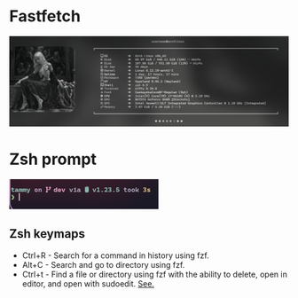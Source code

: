 # Fastfetch
![PNG](assets/fastfetch.png)

# Zsh prompt
![PNG](assets/zsh.png)

## Zsh keymaps
- Ctrl+R - Search for a command in history using fzf.
- Alt+C - Search and go to directory using fzf.
- Ctrl+t - Find a file or directory using fzf with the ability to delete, open in editor, and open with sudoedit. [See.](fzf.zsh)

